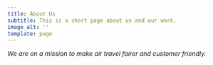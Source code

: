 ```yaml
---
title: About Us
subtitle: This is a short page about us and our work.
image_alt: ''
template: page
---
```

*We are on a mission to make air travel fairer and customer friendly.*
